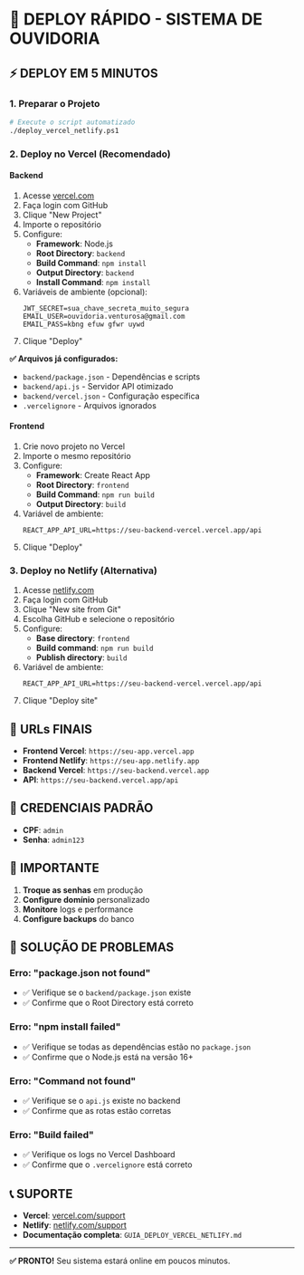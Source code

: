 # 🚀 DEPLOY RÁPIDO - SISTEMA DE OUVIDORIA

## ⚡ DEPLOY EM 5 MINUTOS

### 1. Preparar o Projeto
```bash
# Execute o script automatizado
./deploy_vercel_netlify.ps1
```

### 2. Deploy no Vercel (Recomendado)

#### Backend
1. Acesse [vercel.com](https://vercel.com)
2. Faça login com GitHub
3. Clique "New Project"
4. Importe o repositório
5. Configure:
   - **Framework**: Node.js
   - **Root Directory**: `backend`
   - **Build Command**: `npm install`
   - **Output Directory**: `backend`
   - **Install Command**: `npm install`
6. Variáveis de ambiente (opcional):
   ```
   JWT_SECRET=sua_chave_secreta_muito_segura
   EMAIL_USER=ouvidoria.venturosa@gmail.com
   EMAIL_PASS=kbng efuw gfwr uywd
   ```
7. Clique "Deploy"

**✅ Arquivos já configurados:**
- `backend/package.json` - Dependências e scripts
- `backend/api.js` - Servidor API otimizado
- `backend/vercel.json` - Configuração específica
- `.vercelignore` - Arquivos ignorados

#### Frontend
1. Crie novo projeto no Vercel
2. Importe o mesmo repositório
3. Configure:
   - **Framework**: Create React App
   - **Root Directory**: `frontend`
   - **Build Command**: `npm run build`
   - **Output Directory**: `build`
4. Variável de ambiente:
   ```
   REACT_APP_API_URL=https://seu-backend-vercel.vercel.app/api
   ```
5. Clique "Deploy"

### 3. Deploy no Netlify (Alternativa)

1. Acesse [netlify.com](https://netlify.com)
2. Faça login com GitHub
3. Clique "New site from Git"
4. Escolha GitHub e selecione o repositório
5. Configure:
   - **Base directory**: `frontend`
   - **Build command**: `npm run build`
   - **Publish directory**: `build`
6. Variável de ambiente:
   ```
   REACT_APP_API_URL=https://seu-backend-vercel.vercel.app/api
   ```
7. Clique "Deploy site"

## 🔗 URLs FINAIS

- **Frontend Vercel**: `https://seu-app.vercel.app`
- **Frontend Netlify**: `https://seu-app.netlify.app`
- **Backend Vercel**: `https://seu-backend.vercel.app`
- **API**: `https://seu-backend.vercel.app/api`

## 🔐 CREDENCIAIS PADRÃO

- **CPF**: `admin`
- **Senha**: `admin123`

## 🚨 IMPORTANTE

1. **Troque as senhas** em produção
2. **Configure domínio** personalizado
3. **Monitore** logs e performance
4. **Configure backups** do banco

## 🔧 SOLUÇÃO DE PROBLEMAS

### Erro: "package.json not found"
- ✅ Verifique se o `backend/package.json` existe
- ✅ Confirme que o Root Directory está correto

### Erro: "npm install failed"
- ✅ Verifique se todas as dependências estão no `package.json`
- ✅ Confirme que o Node.js está na versão 16+

### Erro: "Command not found"
- ✅ Verifique se o `api.js` existe no backend
- ✅ Confirme que as rotas estão corretas

### Erro: "Build failed"
- ✅ Verifique os logs no Vercel Dashboard
- ✅ Confirme que o `.vercelignore` está correto

## 📞 SUPORTE

- **Vercel**: [vercel.com/support](https://vercel.com/support)
- **Netlify**: [netlify.com/support](https://netlify.com/support)
- **Documentação completa**: `GUIA_DEPLOY_VERCEL_NETLIFY.md`

---

**✅ PRONTO!** Seu sistema estará online em poucos minutos. 